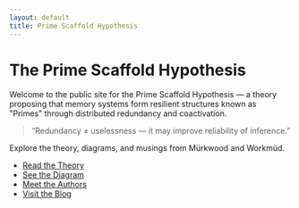 ```yaml
---
layout: default
title: Prime Scaffold Hypothesis
---
```


# The Prime Scaffold Hypothesis

Welcome to the public site for the Prime Scaffold Hypothesis — a theory proposing that memory systems form resilient structures known as "Primes" through distributed redundancy and coactivation.

> “Redundancy ≠ uselessness — it may improve reliability of inference.”

Explore the theory, diagrams, and musings from Mürkwood and Workmüd.

- [Read the Theory](theory.md)
- [See the Diagram](graphviz/prime_diagram.svg)
- [Meet the Authors](about.md)
- [Visit the Blog](blog.md)
